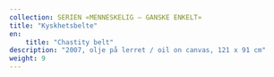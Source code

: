 ```yaml
---
collection: SERIEN «MENNESKELIG – GANSKE ENKELT»
title: "Kyskhetsbelte"
en:
    title: "Chastity belt"
description: "2007, olje på lerret / oil on canvas, 121 x 91 cm"
weight: 9
---
```

